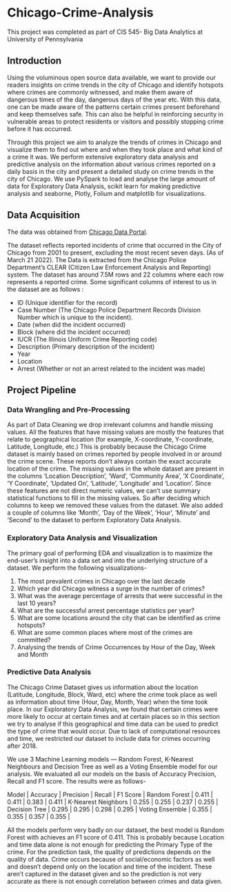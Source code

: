 # Chicago-Crime-Analysis
This project was completed as part of CIS 545- Big Data Analytics at University of Pennsylvania

## Introduction
Using the voluminous open source data available, we want to provide our readers insights on crime trends in the city of Chicago and identify hotspots where crimes are commonly witnessed, and make them aware of dangerous times of the day, dangerous days of the year etc. With this data, one can be made aware of the patterns certain crimes present beforehand and keep themselves safe. This can also be helpful in reinforcing security in vulnerable areas to protect residents or visitors and possibly stopping crime before it has occurred. 

Through this project we aim to analyze the trends of crimes in Chicago and visualize them to find out where and when they took place and what kind of a crime it was. We perform extensive exploratory data analysis and predictive analysis on the information about various crimes reported on a daily basis in the city and present a detailed study on crime trends in the city of Chicago.
We use PySpark to load and analyse the large amount of data for Exploratory Data Analysis, scikit learn for making predictive analysis and seaborne, Plotly, Folium and matplotlib for visualizations.

## Data Acquisition
The data was obtained from [Chicago Data Portal](https://data.cityofchicago.org/Public-Safety/Crimes-2001-to-Present/ijzp-q8t2).

The dataset reflects reported incidents of crime that occurred in the City of Chicago from 2001 to present, excluding the most recent seven days. (As of March 21 2022). The Data is extracted from the Chicago Police Department’s CLEAR (Citizen Law Enforcement Analysis and Reporting) system. The dataset has around 7.5M rows and 22 columns where each row represents a reported crime. Some significant columns of interest to us in the dataset are as follows :
- ID (Unique identifier for the record)
- Case Number (The Chicago Police Department Records Division Number which is unique to the incident).
- Date (when did the incident occurred)
- Block (where did the incident occurred)
- IUCR (The Illinois Uniform Crime Reporting code)
- Description (Primary description of the incident)
- Year
- Location
- Arrest (Whether or not an arrest related to the incident was made)

## Project Pipeline

### Data Wrangling and Pre-Processing
As part of Data Cleaning we drop irrelevant columns and handle missing values. All the features that have missing values are mostly the features that relate to geographical location (for example, X-coordinate, Y-coordinate, Latitude, Longitude, etc.) This is probably because the Chicago Crime dataset is mainly based on crimes reported by people involved in or around the crime scene. These reports don’t always contain the exact accurate location of the crime. The missing values in the whole dataset are present in the columns ‘Location Description’, ‘Ward’, ‘Community Area’, ‘X Coordinate’, ‘Y Coordinate’, ‘Updated On’, ‘Latitude’, ‘Longitude’ and ‘Location’. Since these features are not direct numeric values, we can’t use summary statistical functions to fill in the missing values. So after deciding which columns to keep we removed these values from the dataset. We also added a couple of columns like ‘Month’, ‘Day of the Week’, ‘Hour’, ‘Minute’ and ‘Second’ to the dataset to perform Exploratory Data Analysis.

### Exploratory Data Analysis and Visualization
The primary goal of performing EDA and visualization is to maximize the end-user’s insight into a data set and into the underlying structure of a dataset. We perform the following visualizations- 
1. The most prevalent crimes in Chicago over the last decade
2. Which year did Chicago witness a surge in the number of crimes?
3. What was the average percentage of arrests that were successful in the last 10 years? 
4. What are the successful arrest percentage statistics per year?
5. What are some locations around the city that can be identified as crime hotspots?
6. What are some common places where most of the crimes are committed?
7. Analysing the trends of Crime Occurrences by Hour of the Day, Week and Month

### Predictive Data Analysis
The Chicago Crime Dataset gives us information about the location (Latitude, Longitude, Block, Ward, etc) where the crime took place as well as information about time (Hour, Day, Month, Year) when the time took place. In our Exploratory Data Analysis, we found that certain crimes were more likely to occur at certain times and at certain places so in this section we try to analyse if this geographical and time data can be used to predict the type of crime that would occur. Due to lack of computational resources and time, we restricted our dataset to include data for crimes occurring after 2018.

We use 3 Machine Learning models — Random Forest, K-Nearest Neighbours and Decision Tree as well as a Voting Ensemble model for our analysis. We evaluated all our models on the basis of Accuracy Precision, Recall and F1 score. The results were as follows- 

Model | Accuracy | Precision | Recall | F1 Score | 
Random Forest | 0.411 | 0.411 | 0.383 | 0.411 | 
K-Nearest Neighbors | 0.255 | 0.255 | 0.237 | 0.255 | 
Decision Tree | 0.295 | 0.295 | 0.298 | 0.295 | 
Voting Ensemble | 0.355 | 0.355 | 0.357 | 0.355 | 

All the models perform very badly on our dataset, the best model is Random Forest with achieves an F1 score of 0.411. This is probably because Location and time data alone is not enough for predicting the Primary Type of the crime. For the prediction task, the quality of predictions depends on the quality of data. Crime occurs because of social/economic factors as well and doesn’t depend only on the location and time of the incident. These aren’t captured in the dataset given and so the prediction is not very accurate as there is not enough correlation between crimes and data given. 


